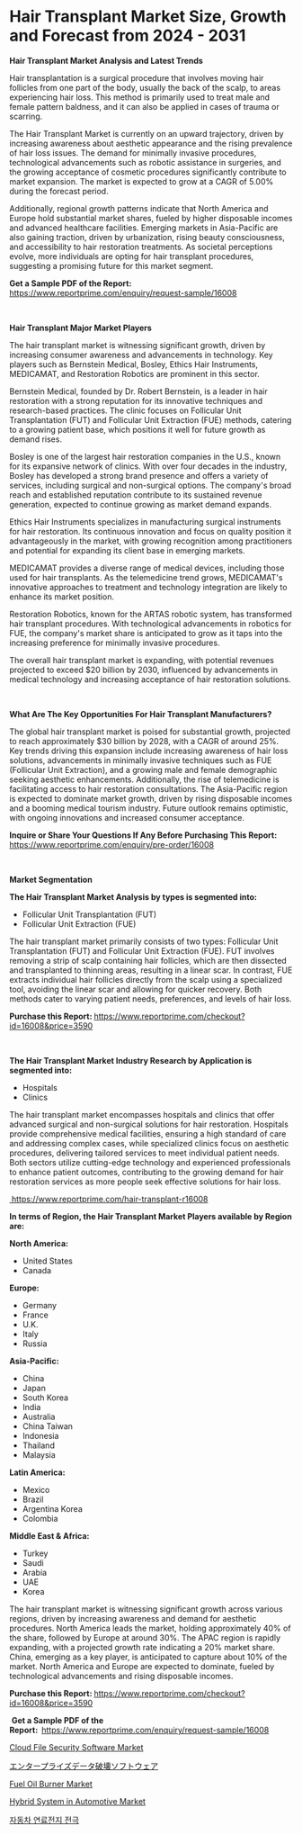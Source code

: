 <p><h1>Hair Transplant Market Size, Growth and Forecast from 2024 - 2031</h1></p><p><strong>Hair Transplant Market Analysis and Latest Trends</strong></p>
<p><p>Hair transplantation is a surgical procedure that involves moving hair follicles from one part of the body, usually the back of the scalp, to areas experiencing hair loss. This method is primarily used to treat male and female pattern baldness, and it can also be applied in cases of trauma or scarring. </p><p>The Hair Transplant Market is currently on an upward trajectory, driven by increasing awareness about aesthetic appearance and the rising prevalence of hair loss issues. The demand for minimally invasive procedures, technological advancements such as robotic assistance in surgeries, and the growing acceptance of cosmetic procedures significantly contribute to market expansion. The market is expected to grow at a CAGR of 5.00% during the forecast period. </p><p>Additionally, regional growth patterns indicate that North America and Europe hold substantial market shares, fueled by higher disposable incomes and advanced healthcare facilities. Emerging markets in Asia-Pacific are also gaining traction, driven by urbanization, rising beauty consciousness, and accessibility to hair restoration treatments. As societal perceptions evolve, more individuals are opting for hair transplant procedures, suggesting a promising future for this market segment.</p></p>
<p><strong>Get a Sample PDF of the Report:&nbsp;</strong> <a href="https://www.reportprime.com/enquiry/request-sample/16008">https://www.reportprime.com/enquiry/request-sample/16008</a></p>
<p>&nbsp;</p>
<p><strong>Hair Transplant Major Market Players</strong></p>
<p><p>The hair transplant market is witnessing significant growth, driven by increasing consumer awareness and advancements in technology. Key players such as Bernstein Medical, Bosley, Ethics Hair Instruments, MEDICAMAT, and Restoration Robotics are prominent in this sector.</p><p>Bernstein Medical, founded by Dr. Robert Bernstein, is a leader in hair restoration with a strong reputation for its innovative techniques and research-based practices. The clinic focuses on Follicular Unit Transplantation (FUT) and Follicular Unit Extraction (FUE) methods, catering to a growing patient base, which positions it well for future growth as demand rises.</p><p>Bosley is one of the largest hair restoration companies in the U.S., known for its expansive network of clinics. With over four decades in the industry, Bosley has developed a strong brand presence and offers a variety of services, including surgical and non-surgical options. The company's broad reach and established reputation contribute to its sustained revenue generation, expected to continue growing as market demand expands.</p><p>Ethics Hair Instruments specializes in manufacturing surgical instruments for hair restoration. Its continuous innovation and focus on quality position it advantageously in the market, with growing recognition among practitioners and potential for expanding its client base in emerging markets.</p><p>MEDICAMAT provides a diverse range of medical devices, including those used for hair transplants. As the telemedicine trend grows, MEDICAMAT's innovative approaches to treatment and technology integration are likely to enhance its market position.</p><p>Restoration Robotics, known for the ARTAS robotic system, has transformed hair transplant procedures. With technological advancements in robotics for FUE, the company's market share is anticipated to grow as it taps into the increasing preference for minimally invasive procedures.</p><p>The overall hair transplant market is expanding, with potential revenues projected to exceed $20 billion by 2030, influenced by advancements in medical technology and increasing acceptance of hair restoration solutions.</p></p>
<p>&nbsp;</p>
<p><strong>What Are The Key Opportunities For Hair Transplant Manufacturers?</strong></p>
<p><p>The global hair transplant market is poised for substantial growth, projected to reach approximately $30 billion by 2028, with a CAGR of around 25%. Key trends driving this expansion include increasing awareness of hair loss solutions, advancements in minimally invasive techniques such as FUE (Follicular Unit Extraction), and a growing male and female demographic seeking aesthetic enhancements. Additionally, the rise of telemedicine is facilitating access to hair restoration consultations. The Asia-Pacific region is expected to dominate market growth, driven by rising disposable incomes and a booming medical tourism industry. Future outlook remains optimistic, with ongoing innovations and increased consumer acceptance.</p></p>
<p><strong>Inquire or Share Your Questions If Any Before Purchasing This Report:</strong> <a href="https://www.reportprime.com/enquiry/pre-order/16008">https://www.reportprime.com/enquiry/pre-order/16008</a></p>
<p>&nbsp;</p>
<p><strong>Market Segmentation</strong></p>
<p><strong>The Hair Transplant Market Analysis by types is segmented into:</strong></p>
<p><ul><li>Follicular Unit Transplantation (FUT)</li><li>Follicular Unit Extraction (FUE)</li></ul></p>
<p><p>The hair transplant market primarily consists of two types: Follicular Unit Transplantation (FUT) and Follicular Unit Extraction (FUE). FUT involves removing a strip of scalp containing hair follicles, which are then dissected and transplanted to thinning areas, resulting in a linear scar. In contrast, FUE extracts individual hair follicles directly from the scalp using a specialized tool, avoiding the linear scar and allowing for quicker recovery. Both methods cater to varying patient needs, preferences, and levels of hair loss.</p></p>
<p><strong>Purchase this Report:&nbsp;</strong><a href="https://www.reportprime.com/checkout?id=16008&price=3590">https://www.reportprime.com/checkout?id=16008&price=3590</a></p>
<p>&nbsp;</p>
<p><strong>The Hair Transplant Market Industry Research by Application is segmented into:</strong></p>
<p><ul><li>Hospitals</li><li>Clinics</li></ul></p>
<p><p>The hair transplant market encompasses hospitals and clinics that offer advanced surgical and non-surgical solutions for hair restoration. Hospitals provide comprehensive medical facilities, ensuring a high standard of care and addressing complex cases, while specialized clinics focus on aesthetic procedures, delivering tailored services to meet individual patient needs. Both sectors utilize cutting-edge technology and experienced professionals to enhance patient outcomes, contributing to the growing demand for hair restoration services as more people seek effective solutions for hair loss.</p></p>
<p><a href="https://www.reportprime.com/hair-transplant-r16008">&nbsp;https://www.reportprime.com/hair-transplant-r16008</a></p>
<p><strong>In terms of Region, the Hair Transplant Market Players available by Region are:</strong></p>
<p>
    <p> <strong> North America: </strong>
        <ul>
            <li>United States</li>
            <li>Canada</li>
        </ul>
        </p> 
    <p> <strong> Europe: </strong>
        <ul>
            <li>Germany</li>
            <li>France</li>
            <li>U.K.</li>
            <li>Italy</li>
            <li>Russia</li>
        </ul>
        </p> 
    <p> <strong> Asia-Pacific: </strong>
        <ul>
            <li>China</li>
            <li>Japan</li>
            <li>South Korea</li>
            <li>India</li>
            <li>Australia</li>
            <li>China Taiwan</li>
            <li>Indonesia</li>
            <li>Thailand</li>
            <li>Malaysia</li>
        </ul>
        </p> 
    <p> <strong> Latin America: </strong>
        <ul>
            <li>Mexico</li>
            <li>Brazil</li>
            <li>Argentina Korea</li>
            <li>Colombia</li>
        </ul>
        </p> 
    <p> <strong> Middle East & Africa: </strong>
        <ul>
            <li>Turkey</li>
            <li>Saudi</li>
            <li>Arabia</li>
            <li>UAE</li>
            <li>Korea</li>
        </ul>
    </p>
    </p>
<p><p>The hair transplant market is witnessing significant growth across various regions, driven by increasing awareness and demand for aesthetic procedures. North America leads the market, holding approximately 40% of the share, followed by Europe at around 30%. The APAC region is rapidly expanding, with a projected growth rate indicating a 20% market share. China, emerging as a key player, is anticipated to capture about 10% of the market. North America and Europe are expected to dominate, fueled by technological advancements and rising disposable incomes.</p></p>
<p><strong>Purchase this Report: </strong><a href="https://www.reportprime.com/checkout?id=16008&price=3590">https://www.reportprime.com/checkout?id=16008&price=3590</a></p>
<p>&nbsp;<strong>Get a Sample PDF of the Report:&nbsp;&nbsp;</strong><a href="https://www.reportprime.com/enquiry/request-sample/16008">https://www.reportprime.com/enquiry/request-sample/16008</a></p>
<p><strong></strong></p>
<p><p><a href="https://issuu.com/reportprime-2/docs/cloud-file-security-software-market_fba4815219de76">Cloud File Security Software Market</a></p><p><a href="https://medium.com/@brandyhiiqh/enterprise-data-destruction-software-market-%E3%81%AF-%E3%82%B3%E3%82%B9%E3%83%88%E7%AE%A1%E7%90%86%E3%81%A8%E5%8A%B9%E7%8E%87%E5%90%91%E4%B8%8A%E3%82%92%E5%84%AA%E5%85%88%E3%81%97%E3%81%BE%E3%81%99-%E3%81%95%E3%82%89%E3%81%AB-%E5%A0%B1%E5%91%8A%E6%9B%B8%E3%81%AF%E5%B8%82%E5%A0%B4%E3%81%AE%E9%9C%80%E8%A6%81%E9%9D%A2%E3%81%A8%E4%BE%9B%E7%B5%A6%E9%9D%A2%E3%81%AE%E4%B8%A1%E6%96%B9%E3%82%92%E3%82%AB%E3%83%90%E3%83%BC%E3%81%97%E3%81%A6%E3%81%84%E3%81%BE%E3%81%99-260fb9c9c1d1">エンタープライズデータ破壊ソフトウェア</a></p><p><a href="https://www.linkedin.com/pulse/insights-fuel-oil-burner-industry-market-financial-status-nh97e?trackingId=htOFJJz5RCmu%2FRfiKo9pqQ%3D%3D">Fuel Oil Burner Market</a></p><p><a href="https://github.com/Krish2023na/Market-Research-Report-List-6/blob/main/hybrid-system-in-automotive-market.md">Hybrid System in Automotive Market</a></p><p><a href="https://medium.com/@christorpherpfannerstill5436/%EA%B8%80%EB%A1%9C%EB%B2%8C-%EC%9E%90%EB%8F%99%EC%B0%A8-%EC%97%B0%EB%A3%8C%EC%A0%84%EC%A7%80-%EC%A0%84%EA%B7%B9-%EC%8B%9C%EC%9E%A5-%EC%A0%9C%ED%92%88-%EC%9C%A0%ED%98%95-%EA%B7%80%EA%B8%88%EC%86%8D-%EC%9C%A0%ED%98%95-%ED%9D%91%EC%97%B0-%EC%9C%A0%ED%98%95-%EA%B8%B0%ED%83%80-%EC%B5%9C%EC%A2%85-%EC%82%AC%EC%9A%A9%EC%9E%90-%EB%B0%8F-%EC%A7%80%EC%97%AD%EC%97%90-%EB%8C%80%ED%95%9C-%EC%A7%91%EC%A4%91-%EB%B6%84%EC%84%9D-%EB%B0%8F-%EC%98%88%EC%B8%A1-2024-2031-ff2020e71c8e">자동차 연료전지 전극</a></p></p>